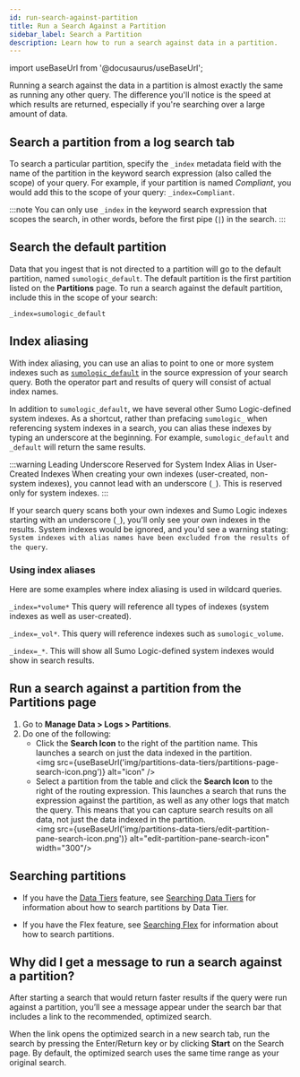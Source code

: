```yaml
---
id: run-search-against-partition
title: Run a Search Against a Partition
sidebar_label: Search a Partition
description: Learn how to run a search against data in a partition.
---
```


import useBaseUrl from '@docusaurus/useBaseUrl';

Running a search against the data in a partition is almost exactly the same as running any other query. The difference you'll notice is the speed at which results are returned, especially if you're searching over a large amount of data.

## Search a partition from a log search tab

To search a particular partition, specify the `_index` metadata field with the name of the partition in the keyword search expression (also called the scope) of your query. For example, if your partition is named _Compliant_, you would add this to the scope of your query: `_index=Compliant`.

:::note
You can only use `_index` in the keyword search expression that scopes the search, in other words, before the first pipe (`|`) in the search.
:::

## Search the default partition
Data that you ingest that is not directed to a partition will go to the default partition, named `sumologic_default`. The default partition is the first partition listed on the **Partitions** page. To run a search against the default partition, include this in the scope of your search:
```
_index=sumologic_default
```

## Index aliasing

With index aliasing, you can use an alias to point to one or more system indexes such as [`sumologic_default`](/docs/manage/partitions/run-search-against-partition/#search-the-default-partition) in the source expression of your search query. Both the operator part and results of query will consist of actual index names.

In addition to `sumologic_default`, we have several other Sumo Logic-defined system indexes. As a shortcut, rather than prefacing `sumologic_` when referencing system indexes in a search, you can alias these indexes by typing an underscore at the beginning. For example, `sumologic_default` and `_default` will return the same results. 

:::warning Leading Underscore Reserved for System Index Alias in User-Created Indexes
When creating your own indexes (user-created, non-system indexes), you cannot lead with an underscore (`_`). This is reserved only for system indexes.
:::

If your search query scans both your own indexes and Sumo Logic indexes starting with an underscore (`_`), you'll only see your own indexes in the results. System indexes would be ignored, and you'd see a warning stating: `System indexes with alias names have been excluded from the results of the query`. 

### Using index aliases

Here are some examples where index aliasing is used in wildcard queries.

`_index=*volume*` This query will reference all types of indexes (system indexes as well as user-created).

`_index=_vol*`. This query will reference indexes such as `sumologic_volume`.

`_index=_*`. This will show all Sumo Logic-defined system indexes would show in search results.

## Run a search against a partition from the Partitions page

1. Go to **Manage Data > Logs > Partitions**.
1. Do one of the following:
    * Click the **Search Icon** to the right of the partition name. This launches a search on just the data indexed in the partition.<br/><img src={useBaseUrl('img/partitions-data-tiers/partitions-page-search-icon.png')} alt="icon" />    
    * Select a partition from the table and click the **Search Icon** to the right of the routing expression. This launches a search that runs the expression against the partition, as well as any other logs that match the query. This means that you can capture search results on all data, not just the data indexed in the partition.<br/><img src={useBaseUrl('img/partitions-data-tiers/edit-partition-pane-search-icon.png')} alt="edit-partition-pane-search-icon" width="300"/>    

## Searching partitions

- If you have the [Data Tiers](/docs/manage/partitions/data-tiers/) feature, see [Searching Data Tiers](/docs/manage/partitions/data-tiers/searching-data-tiers/) for information about how to search partitions by Data Tier.

- If you have the Flex feature, see [Searching Flex](/docs/manage/partitions/flex/) for information about how to search partitions.

## Why did I get a message to run a search against a partition?

After starting a search that would return faster results if the query were run against a partition, you’ll see a message appear under the search bar that includes a link to the recommended, optimized search.

When the link opens the optimized search in a new search tab, run the search by pressing the Enter/Return key or by clicking **Start** on the Search page. By default, the optimized search uses the same time range as your original search.
